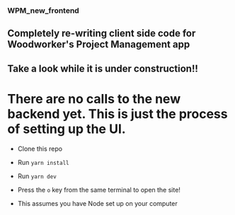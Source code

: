 ### WPM_new_frontend
## Completely re-writing client side code for Woodworker's Project Management app

## Take a look while it is under construction!!

# There are no calls to the new backend yet.  This is just the process of setting up the UI.
* Clone this repo
* Run ```yarn install```
* Run ```yarn dev```
* Press the ```o``` key from the same terminal to open the site!

* This assumes you have Node set up on your computer
